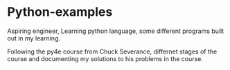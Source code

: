 # Python-examples
Aspiring engineer, Learning python language, some different programs built out in my learning. 

Following the py4e course from Chuck Severance, differnet stages of the course and documenting my solutions to his problems in the course. 
